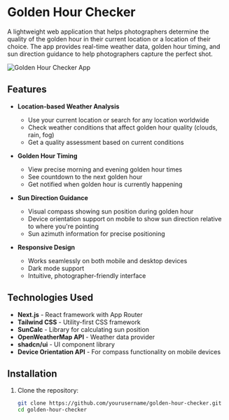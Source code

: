 # Golden Hour Checker

A lightweight web application that helps photographers determine the quality of the golden hour in their current location or a location of their choice. The app provides real-time weather data, golden hour timing, and sun direction guidance to help photographers capture the perfect shot.

![Golden Hour Checker App](https://placeholder.svg?height=400&width=800)

## Features

- **Location-based Weather Analysis**
  - Use your current location or search for any location worldwide
  - Check weather conditions that affect golden hour quality (clouds, rain, fog)
  - Get a quality assessment based on current conditions

- **Golden Hour Timing**
  - View precise morning and evening golden hour times
  - See countdown to the next golden hour
  - Get notified when golden hour is currently happening

- **Sun Direction Guidance**
  - Visual compass showing sun position during golden hour
  - Device orientation support on mobile to show sun direction relative to where you're pointing
  - Sun azimuth information for precise positioning

- **Responsive Design**
  - Works seamlessly on both mobile and desktop devices
  - Dark mode support
  - Intuitive, photographer-friendly interface

## Technologies Used

- **Next.js** - React framework with App Router
- **Tailwind CSS** - Utility-first CSS framework
- **SunCalc** - Library for calculating sun position
- **OpenWeatherMap API** - Weather data provider
- **shadcn/ui** - UI component library
- **Device Orientation API** - For compass functionality on mobile devices

## Installation

1. Clone the repository:
   ```bash
   git clone https://github.com/yourusername/golden-hour-checker.git
   cd golden-hour-checker

